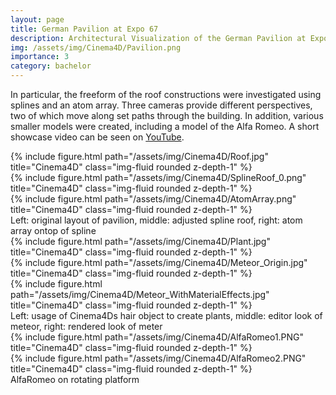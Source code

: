 ```yaml
---
layout: page
title: German Pavilion at Expo 67
description: Architectural Visualization of the German Pavilion at Expo 67 with Cinema4D
img: /assets/img/Cinema4D/Pavilion.png
importance: 3
category: bachelor
---
```


In particular, the freeform of the roof constructions were investigated using splines and an atom array. Three cameras provide different perspectives, two of which move along set paths through the building. In addition, various smaller models were created, including a model of the Alfa Romeo.
A short showcase video can be seen on <a href="https://www.youtube.com/watch?v=Wc5k6yzcDsA">YouTube</a>.

<div class="row">
    <div class="col-sm mt-3 mt-md-0">
        {% include figure.html path="/assets/img/Cinema4D/Roof.jpg" title="Cinema4D" class="img-fluid rounded z-depth-1" %}
    </div>
    <div class="col-sm mt-3 mt-md-0">
        {% include figure.html path="/assets/img/Cinema4D/SplineRoof_0.png" title="Cinema4D" class="img-fluid rounded z-depth-1" %}
    </div>
    <div class="col-sm mt-3 mt-md-0">
        {% include figure.html path="/assets/img/Cinema4D/AtomArray.png" title="Cinema4D" class="img-fluid rounded z-depth-1" %}
    </div>
</div>
<div class="caption">
    Left: original layout of pavilion, middle: adjusted spline roof, right: atom array ontop of spline
</div>

<div class="row">
    <div class="col-sm mt-3 mt-md-0">
        {% include figure.html path="/assets/img/Cinema4D/Plant.jpg" title="Cinema4D" class="img-fluid rounded z-depth-1" %}
    </div>
    <div class="col-sm mt-3 mt-md-0">
        {% include figure.html path="/assets/img/Cinema4D/Meteor_Origin.jpg" title="Cinema4D" class="img-fluid rounded z-depth-1" %}
    </div>
    <div class="col-sm mt-3 mt-md-0">
        {% include figure.html path="/assets/img/Cinema4D/Meteor_WithMaterialEffects.jpg" title="Cinema4D" class="img-fluid rounded z-depth-1" %}
    </div>
</div>
<div class="caption">
    Left: usage of Cinema4Ds hair object to create plants, middle: editor look of meteor, right: rendered look of meter
</div>

<div class="row" style="margin: auto;">
    <div class="col-sm mt-3 mt-md-0">
        {% include figure.html path="/assets/img/Cinema4D/AlfaRomeo1.PNG" title="Cinema4D" class="img-fluid rounded z-depth-1" %}
    </div>
    <div class="col-sm mt-3 mt-md-0">
        {% include figure.html path="/assets/img/Cinema4D/AlfaRomeo2.PNG" title="Cinema4D" class="img-fluid rounded z-depth-1" %}
    </div>
</div>
<div class="caption">
    AlfaRomeo on rotating platform
</div>
